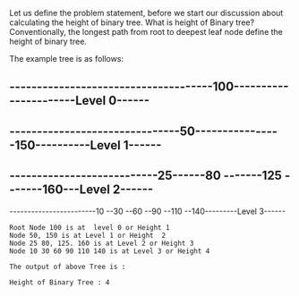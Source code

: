 
Let us define the problem statement, before we start our discussion about calculating the height of binary tree. What is height of Binary tree? Conventionally, the longest path from root to deepest leaf node define the height of binary tree.

The example tree is as follows:

-------------------------------------100----------------------Level 0------
-----------------------------------
-------------------------------50----------------150----------Level 1------
-----------------------------
---------------------------25------80 -------125 -------160---Level 2------
--------------------------
------------------------10 --30 --60 --90 --110 --140---------Level 3------



	Root Node 100 is at  level 0 or Height 1
	Node 50, 150 is at Level 1 or Height  2
	Node 25 80, 125. 160 is at Level 2 or Height 3
	Node 10 30 60 90 110 140 is at Level 3 or Height 4
	
	The output of above Tree is :

	Height of Binary Tree : 4